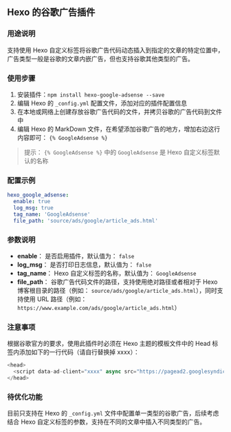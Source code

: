 ## Hexo 的谷歌广告插件

### 用途说明

支持使用 Hexo 自定义标签将谷歌广告代码动态插入到指定的文章的特定位置中，广告类型一般是谷歌的文章内嵌广告，但也支持谷歌其他类型的广告。

### 使用步骤

1. 安装插件：`npm install hexo-google-adsense --save`
2. 编辑 Hexo 的 `_config.yml` 配置文件，添加对应的插件配置信息
3. 在本地或网络上创建存放谷歌广告代码的文件，并拷贝谷歌的广告代码到文件中
4. 编辑 Hexo 的 MarkDown 文件，在希望添加谷歌广告的地方，增加右边这行内容即可： `{% GoogleAdsense %}`

> 提示： `{% GoogleAdsense %}` 中的 `GoogleAdsense` 是 Hexo 自定义标签默认的名称

### 配置示例

``` yml
hexo_google_adsense:
  enable: true
  log_msg: true
  tag_name: 'GoogleAdsense'
  file_path: 'source/ads/google/article_ads.html'
```

### 参数说明

- **enable**： 是否启用插件，默认值为： `false`
- **log_msg**： 是否打印日志信息，默认值为： `false`
- **tag_name**： Hexo 自定义标签的名称，默认值为： `GoogleAdsense`
- **file_path**： 谷歌广告代码文件的路径，支持使用绝对路径或者相对于 Hexo 博客根目录的路径（例如： `source/ads/google/article_ads.html`），同时支持使用 URL 路径（例如： `https://www.example.com/ads/google/article_ads.html`）

### 注意事项

根据谷歌官方的要求，使用此插件时必须在 Hexo 主题的模板文件中的 Head 标签内添加如下的一行代码（请自行替换掉 xxxx）：

``` js
<head>
  <script data-ad-client="xxxx" async src="https://pagead2.googlesyndication.com/pagead/js/adsbygoogle.js"></script>
</head>
```

### 待优化功能

目前只支持在 Hexo 的 `_config.yml` 文件中配置单一类型的谷歌广告，后续考虑结合 Hexo 自定义标签的参数，支持在不同的文章中插入不同类型的广告。
